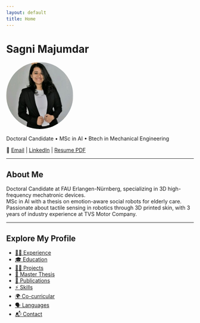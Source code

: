 ```yaml
---
layout: default
title: Home
---
```


# Sagni Majumdar  
<img src="/assets/My_Photo.jpg" alt="Profile Picture" style="border-radius:50%; width:180px;">


Doctoral Candidate • MSc in AI • Btech in Mechanical Engineering  

📧 [Email](mailto:sagni.majumdar@fau.de) | [LinkedIn](https://www.linkedin.com/in/sagni-majumdar) | [Resume PDF](/assets/Sagni_Majumdar_Resume.pdf)

---

## About Me
Doctoral Candidate at FAU Erlangen-Nürnberg, specializing in 3D high-frequency mechatronic devices.  
MSc in AI with a thesis on emotion-aware social robots for elderly care.  
Passionate about tactile sensing in robotics through 3D printed skin, with 3 years of industry experience at TVS Motor Company.  

---

## Explore My Profile  

- [👨‍💼 Experience](experience.md)  
- [🎓 Education](education.md)  
- [🧑‍💻 Projects](projects.md)  
- [📖 Master Thesis](thesis.md)  
- [📑 Publications](publications.md)  
- [⚡ Skills](skills.md)  
- [🌍 Co-curricular](cocurricular.md)  
- [🗣️ Languages](languages.md)  
- [📬 Contact](contact.md)  
